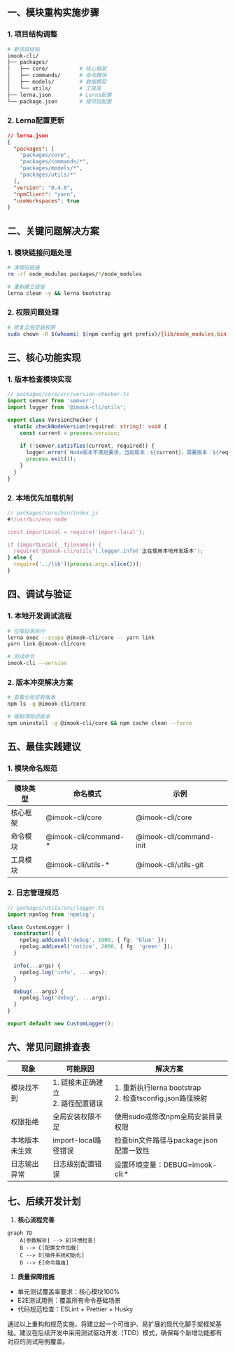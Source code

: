 ## 一、模块重构实施步骤

### 1. 项目结构调整
```bash
# 新项目结构
imook-cli/
├── packages/
│   ├── core/          # 核心框架
│   ├── commands/      # 命令模块
│   ├── models/        # 数据模型
│   └── utils/         # 工具库
├── lerna.json         # Lerna配置
└── package.json       # 根项目配置
```

### 2. Lerna配置更新
```json
// lerna.json
{
  "packages": [
    "packages/core",
    "packages/commands/*",
    "packages/models/*",
    "packages/utils/*"
  ],
  "version": "0.4.0",
  "npmClient": "yarn",
  "useWorkspaces": true
}
```

## 二、关键问题解决方案

### 1. 模块链接问题处理
```bash
# 清理旧链接
rm -rf node_modules packages/*/node_modules

# 重新建立链接
lerna clean -y && lerna bootstrap
```

### 2. 权限问题处理
```bash
# 修复全局安装权限
sudo chown -R $(whoami) $(npm config get prefix)/{lib/node_modules,bin,share}
```

## 三、核心功能实现

### 1. 版本检查模块实现
```typescript
// packages/core/src/version-checker.ts
import semver from 'semver';
import logger from '@imook-cli/utils';

export class VersionChecker {
  static checkNodeVersion(required: string): void {
    const current = process.version;
    
    if (!semver.satisfies(current, required)) {
      logger.error(`Node版本不满足要求，当前版本：${current}，需要版本：${required}`);
      process.exit(1);
    }
  }
}
```

### 2. 本地优先加载机制
```javascript
// packages/core/bin/index.js
#!/usr/bin/env node

const importLocal = require('import-local');

if (importLocal(__filename)) {
  require('@imook-cli/utils').logger.info('正在使用本地开发版本');
} else {
  require('../lib')(process.argv.slice(2));
}
```

## 四、调试与验证

### 1. 本地开发调试流程
```bash
# 在根目录执行
lerna exec --scope @imook-cli/core -- yarn link
yarn link @imook-cli/core

# 测试命令
imook-cli --version
```

### 2. 版本冲突解决方案
```bash
# 查看全局安装版本
npm ls -g @imook-cli/core

# 强制清除旧版本
npm uninstall -g @imook-cli/core && npm cache clean --force
```

## 五、最佳实践建议

### 1. 模块命名规范
| 模块类型       | 命名模式                | 示例                  |
|--------------|-----------------------|---------------------|
| 核心框架       | @imook-cli/core       | @imook-cli/core     |
| 命令模块       | @imook-cli/command-*  | @imook-cli/command-init |
| 工具模块       | @imook-cli/utils-*    | @imook-cli/utils-git   |

### 2. 日志管理规范
```typescript
// packages/utils/src/logger.ts
import npmlog from 'npmlog';

class CustomLogger {
  constructor() {
    npmlog.addLevel('debug', 1000, { fg: 'blue' });
    npmlog.addLevel('notice', 2000, { fg: 'green' });
  }

  info(...args) {
    npmlog.log('info', ...args);
  }

  debug(...args) {
    npmlog.log('debug', ...args);
  }
}

export default new CustomLogger();
```

## 六、常见问题排查表

| 现象                      | 可能原因                  | 解决方案                          |
|--------------------------|-------------------------|---------------------------------|
| 模块找不到                | 1. 链接未正确建立<br>2. 路径配置错误 | 1. 重新执行lerna bootstrap<br>2. 检查tsconfig.json路径映射 |
| 权限拒绝                  | 全局安装权限不足          | 使用sudo或修改npm全局安装目录权限     |
| 本地版本未生效            | import-local路径错误     | 检查bin文件路径与package.json配置一致性 |
| 日志输出异常              | 日志级别配置错误          | 设置环境变量：DEBUG=imook-cli:*      |

## 七、后续开发计划

1. **核心流程完善**
```mermaid
graph TD
    A[参数解析] --> B[环境检查]
    B --> C[配置文件加载]
    C --> D[插件系统初始化]
    D --> E[命令路由]
```

1. **质量保障措施**
- 单元测试覆盖率要求：核心模块100%
- E2E测试用例：覆盖所有命令基础场景
- 代码规范检查：ESLint + Prettier + Husky

通过以上重构和规范实施，将建立起一个可维护、易扩展的现代化脚手架框架基础。建议在后续开发中采用测试驱动开发（TDD）模式，确保每个新增功能都有对应的测试用例覆盖。